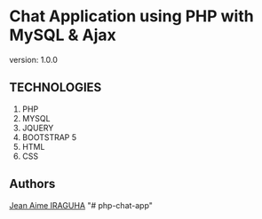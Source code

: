 # Chat Application using PHP with MySQL & Ajax

version: 1.0.0

## TECHNOLOGIES

1. PHP
1. MYSQL
1. JQUERY
1. BOOTSTRAP 5
1. HTML
1. CSS


## Authors

[Jean Aime IRAGUHA](https://github.com/jeanaimeiraguha)
"# php-chat-app" 
